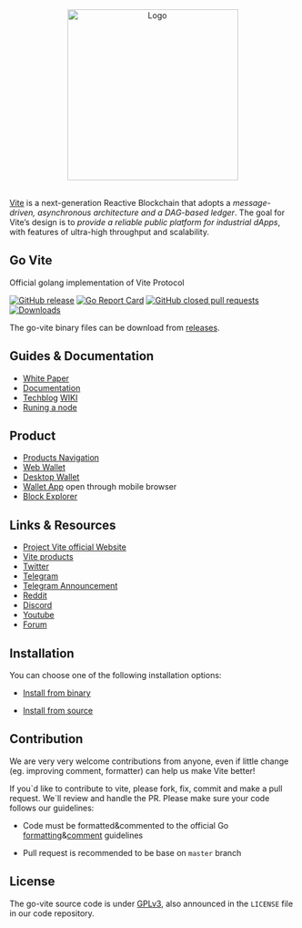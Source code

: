 <div align="center">
    <img src="https://github.com/vitelabs/doc.vite.org/blob/master/docs/.vuepress/public/logo_black.svg" alt="Logo" width='300px' height='auto'/>
</div>

<br />

[Vite](https://vite.org) is a next-generation Reactive Blockchain that adopts a _message-driven, asynchronous architecture and a DAG-based ledger_.
The goal for Vite’s design is to _provide a reliable public platform for industrial dApps_, with features of ultra-high throughput and scalability.

## Go Vite

Official golang implementation of Vite Protocol

[![GitHub release](https://img.shields.io/github/release/vitelabs/go-vite.svg)](https://github.com/vitelabs/go-vite/releases)
[![Go Report Card](https://goreportcard.com/badge/github.com/vitelabs/go-vite)](https://goreportcard.com/report/github.com/vitelabs/go-vite)
[![GitHub closed pull requests](https://img.shields.io/github/issues-pr-closed/vitelabs/go-vite.svg)](https://github.com/vitelabs/go-vite/pulls)
[![Downloads](https://img.shields.io/github/downloads/vitelabs/go-vite/total.svg)](https://github.com/vitelabs/go-vite/releases)


The go-vite binary files can be download from [releases](https://github.com/vitelabs/go-vite/releases).


## Guides & Documentation
   * [White Paper](https://www.vite.org/whitepaper/vite_en.pdf)
   * [Documentation](https://vite.wiki/)
   * [Techblog](https://vite.blog/) [WIKI](https://vite.wiki/)
   * [Runing a node](https://vite.wiki/tutorial/node/install.html)
   

## Product
   * [Products Navigation](https://vite.net)
   * [Web Wallet](https://wallet.vite.net)
   * [Desktop Wallet](https://github.com/vitelabs/vite-wallet)
   * [Wallet App](https://app.vite.net) open through mobile browser
   * [Block Explorer](https://explorer.vite.net)
   
## Links & Resources
   * [Project Vite official Website](https://www.vite.org/)
   * [Vite products](https://vite.net)
   * [Twitter](https://twitter.com/vitelabs)
   * [Telegram](https://t.me/vite_en)
   * [Telegram Announcement](https://t.me/vite_ann)
   * [Reddit](https://www.reddit.com/r/vitelabs)
   * [Discord](https://discordapp.com/invite/CsVY76q)
   * [Youtube](https://www.youtube.com/channel/UC8qft2rEzBnP9yJOGdsJBVg)
   * [Forum](https://forum.vite.net/)


## Installation

You can choose one of the following installation options:

- [Install from binary](https://vite.wiki/tutorial/node/install.html#install-from-binary)

- [Install from source](https://vite.wiki/tutorial/node/install.html#install-from-source)


## Contribution

We are very very welcome contributions from anyone, even if little change (eg. improving comment, formatter) can help us make Vite better!

If you\`d like to contribute to vite, please fork, fix, commit and make a pull request. We\`ll review and handle the PR. Please 
make sure your code follows our guidelines:

- Code must be formatted&commented to the official Go [formatting](https://golang.org/doc/effective_go.html#formatting)&[comment](https://golang.org/doc/effective_go.html#commentary) guidelines

- Pull request is recommended to be base on `master` branch



## License

The go-vite source code is under [GPLv3](https://www.gnu.org/licenses/gpl-3.0.html), also announced in the `LICENSE` file
in our code repository.
